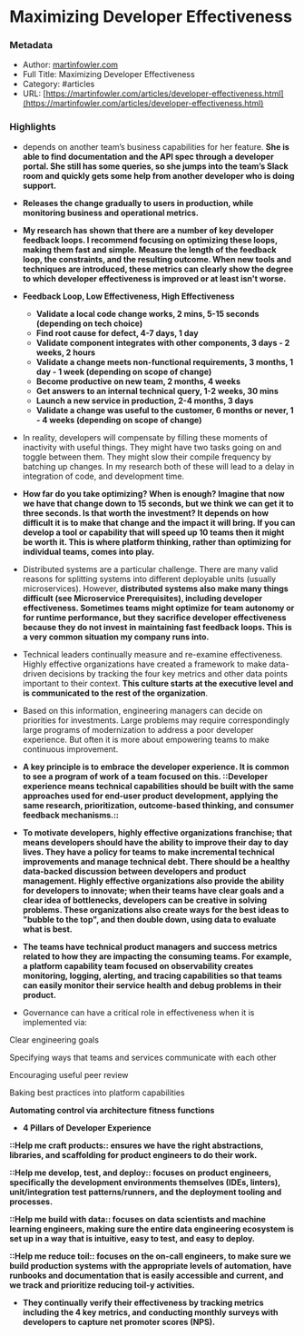 # Maximizing Developer Effectiveness

### Metadata

- Author: [martinfowler.com](http://martinfowler.com)
- Full Title: Maximizing Developer Effectiveness
- Category: #articles
- URL: [https://martinfowler.com/articles/developer-effectiveness.html](https://martinfowler.com/articles/developer-effectiveness.html)

### Highlights

- depends on another team’s business capabilities for her feature. **She is able to find documentation and the API spec through a developer portal. She still has some queries, so she jumps into the team’s Slack room and quickly gets some help from another developer who is doing support.**
- **Releases the change gradually to users in production, while monitoring business and operational metrics.**
- **My research has shown that there are a number of key developer feedback loops. I recommend focusing on optimizing these loops, making them fast and simple. Measure the length of the feedback loop, the constraints, and the resulting outcome. When new tools and techniques are introduced, these metrics can clearly show the degree to which developer effectiveness is improved or at least isn't worse.**
- **Feedback Loop, Low Effectiveness, High Effectiveness**
   - **Validate a local code change works, 2 mins, 5-15 seconds (depending on tech choice)**
   - **Find root cause for defect, 4-7 days, 1 day**
   - **Validate component integrates with other components, 3 days - 2 weeks, 2 hours**
   - **Validate a change meets non-functional requirements, 3 months, 1 day - 1 week (depending on scope of change)**
   - **Become productive on new team, 2 months, 4 weeks**
   - **Get answers to an internal technical query, 1-2 weeks, 30 mins**
   - **Launch a new service in production, 2-4 months, 3 days**
   - **Validate a change was useful to the customer, 6 months or never, 1 - 4 weeks (depending on scope of change)**



- In reality, developers will compensate by filling these moments of inactivity with useful things. They might have two tasks going on and toggle between them. They might slow their compile frequency by batching up changes. In my research both of these will lead to a delay in integration of code, and development time.
- **How far do you take optimizing? When is enough? Imagine that now we have that change down to 15 seconds, but we think we can get it to three seconds. Is that worth the investment? It depends on how difficult it is to make that change and the impact it will bring. If you can develop a tool or capability that will speed up 10 teams then it might be worth it. This is where platform thinking, rather than optimizing for individual teams, comes into play.**
- Distributed systems are a particular challenge. There are many valid reasons for splitting systems into different deployable units (usually microservices). However, **distributed systems also make many things difficult (see Microservice Prerequisites), including developer effectiveness. Sometimes teams might optimize for team autonomy or for runtime performance, but they sacrifice developer effectiveness because they do not invest in maintaining fast feedback loops. This is a very common situation my company runs into.**
- Technical leaders continually measure and re-examine effectiveness. Highly effective organizations have created a framework to make data-driven decisions by tracking the four key metrics and other data points important to their context. **This culture starts at the executive level and is communicated to the rest of the organization**.
- Based on this information, engineering managers can decide on priorities for investments. Large problems may require correspondingly large programs of modernization to address a poor developer experience. But often it is more about empowering teams to make continuous improvement.
- **A key principle is to embrace the developer experience. It is common to see a program of work of a team focused on this. ::Developer experience means technical capabilities should be built with the same approaches used for end-user product development, applying the same research, prioritization, outcome-based thinking, and consumer feedback mechanisms.::**
- **To motivate developers, highly effective organizations franchise; that means developers should have the ability to improve their day to day lives. They have a policy for teams to make incremental technical improvements and manage technical debt. There should be a healthy data-backed discussion between developers and product management. Highly effective organizations also provide the ability for developers to innovate; when their teams have clear goals and a clear idea of bottlenecks, developers can be creative in solving problems. These organizations also create ways for the best ideas to "bubble to the top", and then double down, using data to evaluate what is best.**
- **The teams have technical product managers and success metrics related to how they are impacting the consuming teams. For example, a platform capability team focused on observability creates monitoring, logging, alerting, and tracing capabilities so that teams can easily monitor their service health and debug problems in their product.**
- Governance can have a critical role in effectiveness when it is implemented via:

Clear engineering goals

Specifying ways that teams and services communicate with each other

Encouraging useful peer review

Baking best practices into platform capabilities

**Automating control via architecture fitness functions**

- **4 Pillars of Developer Experience**

**::Help me craft products:: ensures we have the right abstractions, libraries, and scaffolding for product engineers to do their work.**

**::Help me develop, test, and deploy:: focuses on product engineers, specifically the development environments themselves (IDEs, linters), unit/integration test patterns/runners, and the deployment tooling and processes.**

**::Help me build with data:: focuses on data scientists and machine learning engineers, making sure the entire data engineering ecosystem is set up in a way that is intuitive, easy to test, and easy to deploy.**

**::Help me reduce toil:: focuses on the on-call engineers, to make sure we build production systems with the appropriate levels of automation, have runbooks and documentation that is easily accessible and current, and we track and prioritize reducing toil-y activities.**

- **They continually verify their effectiveness by tracking metrics including the 4 key metrics, and conducting monthly surveys with developers to capture net promoter scores (NPS).**

